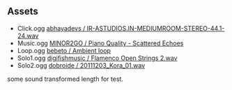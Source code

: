 ## Assets
* Click.ogg [abhayadevs / IR-ASTUDIOS.IN-MEDIUMROOM-STEREO-44.1-24.wav](https://www.freesound.org/people/abhayadevs/sounds/351179/)
* Music.ogg [MINOR2GO / Piano Quality - Scattered Echoes](http://www.looperman.com/loops/detail/98455/piano-quality-scattered-echoes-by-minor2go-free-83bpm-rnb-piano-loop)
* Loop.ogg [bebeto / Ambient loop](https://www.freesound.org/people/bebeto/sounds/554/)
* Solo1.ogg [digifishmusic / Flamenco Open Strings 2.wav](https://www.freesound.org/people/digifishmusic/sounds/41677/)
* Solo2.ogg [dobroide / 20111203_Kora_01.wav](https://www.freesound.org/people/dobroide/sounds/136576/)


some sound transformed length for test.